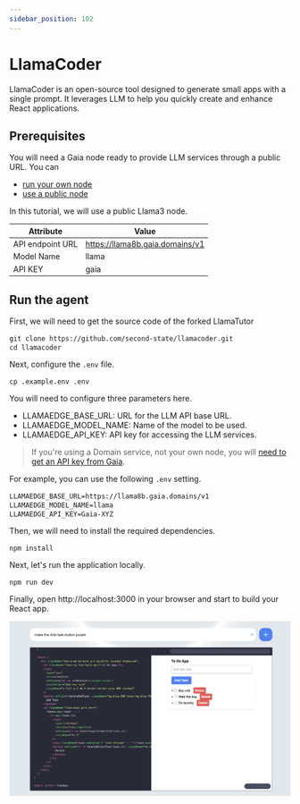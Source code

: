 ```yaml
---
sidebar_position: 102
---
```


# LlamaCoder 

LlamaCoder is an open-source tool designed to generate small apps with a single prompt. It leverages LLM to help you quickly create and enhance React applications.

## Prerequisites

You will need a Gaia node ready to provide LLM services through a public URL. You can

* [run your own node](../../node-guide/quick-start.md)
* [use a public node](../nodes.md)

In this tutorial, we will use a public Llama3 node.

| Attribute | Value |
|-----|--------|
| API endpoint URL | https://llama8b.gaia.domains/v1 |
| Model Name | llama |
| API KEY | gaia |

## Run the agent

First, we will need to get the source code of the forked LlamaTutor

```
git clone https://github.com/second-state/llamacoder.git
cd llamacoder
```

Next, configure the `.env` file.

```
cp .example.env .env
```

You will need to configure three parameters here.

* LLAMAEDGE_BASE_URL: URL for the LLM API base URL.
* LLAMAEDGE_MODEL_NAME: Name of the model to be used.
* LLAMAEDGE_API_KEY: API key for accessing the LLM services.

> If you're using a Domain service, not your own node, you will [need to get an API key from Gaia](../getting-started/authentication.md).

For example, you can use the following `.env` setting.

```
LLAMAEDGE_BASE_URL=https://llama8b.gaia.domains/v1
LLAMAEDGE_MODEL_NAME=llama
LLAMAEDGE_API_KEY=Gaia-XYZ
```

Then, we will need to install the required dependencies.

```
npm install
```

Next, let's run the application locally.

```
npm run dev
```

Finally, open http://localhost:3000 in your browser and start to build your React app.

![](llamacoder.png)
